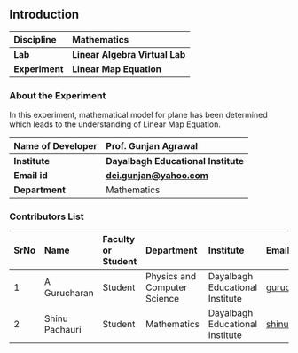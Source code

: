 ## Introduction


<b>Discipline | <b>Mathematics
:--|:--|
<b> Lab | <b> Linear Algebra Virtual Lab
<b> Experiment|     <b> Linear Map Equation

### About the Experiment 

In this experiment, mathematical model for plane has been determined which leads to the understanding of Linear Map Equation.

<b>Name of Developer | <b> Prof. Gunjan Agrawal
:--|:--|
<b> Institute | <b>  Dayalbagh Educational Institute 
<b> Email id|     <b>  dei.gunjan@yahoo.com
<b> Department |  Mathematics

### Contributors List

SrNo | Name | Faculty or Student | Department| Institute | Email id
:--|:--|:--|:--|:--|:--|
1 | A Gurucharan| Student | Physics and Computer Science | Dayalbagh Educational Institute | gurucharan1027@gmail.com
2 | Shinu Pachauri | Student | Mathematics | Dayalbagh Educational Institute | shinupachouri520@gmail.com
